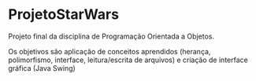 # ProjetoStarWars

Projeto final da disciplina de Programação Orientada a Objetos.

Os objetivos são aplicação de conceitos aprendidos (herança, polimorfismo, interface, leitura/escrita de arquivos) e criação de interface gráfica (Java Swing)


 
